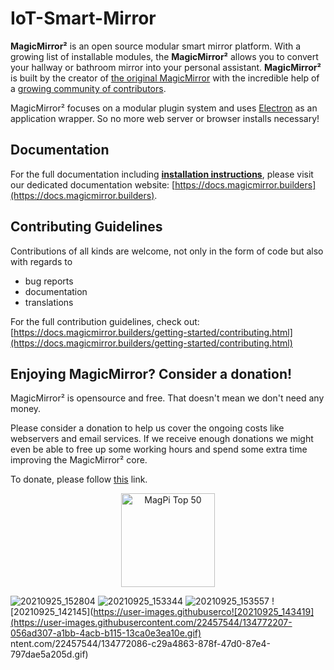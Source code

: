 # IoT-Smart-Mirror

**MagicMirror²** is an open source modular smart mirror platform. With a growing list of installable modules, the **MagicMirror²** allows you to convert your hallway or bathroom mirror into your personal assistant. **MagicMirror²** is built by the creator of [the original MagicMirror](https://michaelteeuw.nl/tagged/magicmirror) with the incredible help of a [growing community of contributors](https://github.com/MichMich/MagicMirror/graphs/contributors).

MagicMirror² focuses on a modular plugin system and uses [Electron](https://www.electronjs.org/) as an application wrapper. So no more web server or browser installs necessary!

## Documentation

For the full documentation including **[installation instructions](https://docs.magicmirror.builders/getting-started/installation.html)**, please visit our dedicated documentation website: [https://docs.magicmirror.builders](https://docs.magicmirror.builders).

## Contributing Guidelines

Contributions of all kinds are welcome, not only in the form of code but also with regards to

- bug reports
- documentation
- translations

For the full contribution guidelines, check out: [https://docs.magicmirror.builders/getting-started/contributing.html](https://docs.magicmirror.builders/getting-started/contributing.html)

## Enjoying MagicMirror? Consider a donation!

MagicMirror² is opensource and free. That doesn't mean we don't need any money.

Please consider a donation to help us cover the ongoing costs like webservers and email services.
If we receive enough donations we might even be able to free up some working hours and spend some extra time improving the MagicMirror² core.

To donate, please follow [this](https://www.paypal.com/cgi-bin/webscr?cmd=_s-xclick&hosted_button_id=G5D8E9MR5DTD2&source=url) link.

<p style="text-align: center">
	<a href="https://forum.magicmirror.builders/topic/728/magicmirror-is-voted-number-1-in-the-magpi-top-50"><img src="https://magicmirror.builders/img/magpi-best-watermark-custom.png" width="150" alt="MagPi Top 50"></a>
</p>

![20210925_152804](https://user-images.githubusercontent.com/22457544/134772081-773aa253-9cab-41a8-9c5d-9488afa02867.gif)
![20210925_153344](https://user-images.githubusercontent.com/22457544/134772083-75665285-d7e0-42f8-8aeb-245ac0fbf153.gif)
![20210925_153557](https://user-images.githubusercontent.com/22457544/134772084-eb18c92a-8c91-4909-a37d-469d0f7dbce7.gif)
![20210925_142145](https://user-images.githubuserco![20210925_143419](https://user-images.githubusercontent.com/22457544/134772207-056ad307-a1bb-4acb-b115-13ca0e3ea10e.gif)
ntent.com/22457544/134772086-c29a4863-878f-47d0-87e4-797dae5a205d.gif)
